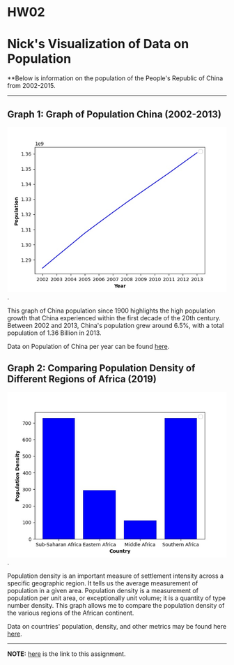 # HW02
 # Nick's Visualization of Data on Population
**Below is information on the population of the People's Republic of China from 2002-2015. 

---

## Graph 1: Graph of Population China (2002-2013)
![Line Graph of China Popoulation from 2002-2013](https://github.com/nzhang30/HW02/blob/main/population_china.jpg).

This graph of China population since 1900 highlights the high population growth that China experienced within the first decade of the 20th century. Between 2002 and 2013, China's population grew around 6.5%, with a total population of 1.36 Billion in 2013.

Data on Population of China per year can be found [here](https://github.com/antvis/data-set/blob/master/test/fixtures/population-china.csv).


## Graph 2: Comparing Population Density of Different Regions of Africa (2019)
![Bar Chart of Population Density in Africa (2019)](https://github.com/nzhang30/HW02/blob/main/Population_density_Africa.jpg).

Population density is an important measure of settlement intensity across a specific geographic region. It tells us the average measurement of population in a given area. Population density is a measurement of population per unit area, or exceptionally unit volume; it is a quantity of type number density. This graph allows me to compare the population density of the various regions of the African continent. 

Data on countries' population, density, and other metrics may be found here [here](https://data.un.org/_Docs/SYB/PDFs/SYB63_1_202105_Population,%20Surface%20Area,%20Density.pdf).

---

**NOTE:** [here](https://github.com/mikeizbicki/cmc-csci040/tree/2021fall/hw_02) is the link to this assignment.
